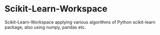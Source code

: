# Scikit-Learn-Workspace
Scikit-Learn-Workspace applying various algorithms of Python scikit-learn package, also using numpy, pandas etc.
